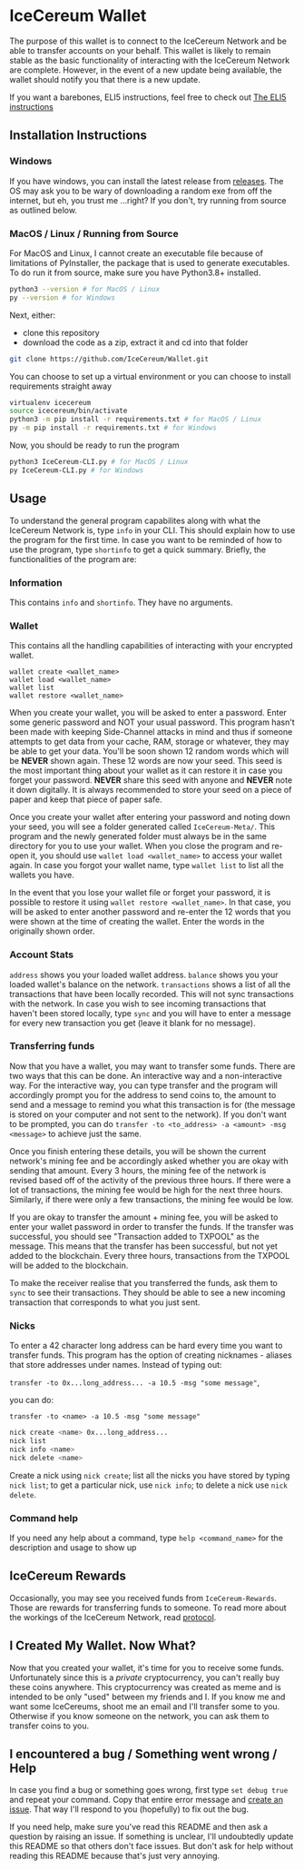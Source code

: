# IceCereum Wallet

The purpose of this wallet is to connect to the IceCereum Network and be able to
transfer accounts on your behalf. This wallet is likely to remain stable as the
basic functionality of interacting with the IceCereum Network are complete.
However, in the event of a new update being available, the wallet should notify
you that there is a new update.

If you want a barebones, ELI5 instructions, feel free to check out
[The ELI5 instructions](./eli5-instructions.md)

## Installation Instructions

### Windows

If you have windows, you can install the latest release from
[releases](https://github.com/IceCereum/Wallet/releases). The OS may ask you to
be wary of downloading a random exe from off the internet, but eh, you trust me
...right? If you don't, try running from source as outlined below.

### MacOS / Linux / Running from Source

For MacOS and Linux, I cannot create an executable file because of limitations
of PyInstaller, the package that is used to generate executables. To do run it
from source, make sure you have Python3.8+ installed.

```sh
python3 --version # for MacOS / Linux
py --version # for Windows
```

Next, either:

- clone this repository
- download the code as a zip, extract it and cd into that folder

```sh
git clone https://github.com/IceCereum/Wallet.git
```

You can choose to set up a virtual environment or you can choose to install
requirements straight away

```sh
virtualenv icecereum
source icecereum/bin/activate
python3 -m pip install -r requirements.txt # for MacOS / Linux
py -m pip install -r requirements.txt # for Windows
```

Now, you should be ready to run the program

```sh
python3 IceCereum-CLI.py # for MacOS / Linux
py IceCereum-CLI.py # for Windows
```

## Usage

To understand the general program capabilites along with what the IceCereum
Network is, type `info` in your CLI. This should explain how to use the program
for the first time. In case you want to be reminded of how to use the program,
type `shortinfo` to get a quick summary. Briefly, the functionalities of the
program are:

### Information

This contains `info` and `shortinfo`. They have no arguments.

### Wallet

This contains all the handling capabilities of interacting with your encrypted
wallet.

```
wallet create <wallet_name>
wallet load <wallet_name>
wallet list
wallet restore <wallet_name>
```

When you create your wallet, you will be asked to enter a password. Enter some
generic password and NOT your usual password. This program hasn't been made with
keeping Side-Channel attacks in mind and thus if someone attempts to get data
from your cache, RAM, storage or whatever, they may be able to get your data.
You'll be soon shown 12 random words which will be **NEVER** shown again. These
12 words are now your seed. This seed is the most important thing about your
wallet as it can restore it in case you forget your password. **NEVER** share
this seed with anyone and **NEVER** note it down digitally. It is always
recommended to store your seed on a piece of paper and keep that piece of paper
safe.

Once you create your wallet after entering your password and noting down your
seed, you will see a folder generated called `IceCereum-Meta/`. This program and
the newly generated folder must always be in the same directory for you to use
your wallet. When you close the program and re-open it, you should use 
`wallet load <wallet_name>` to access your wallet again. In case you forgot your
wallet name, type `wallet list` to list all the wallets you have.

In the event that you lose your wallet file or forget your password, it is
possible to restore it using `wallet restore <wallet_name>`. In that case, you
will be asked to enter another password and re-enter the 12 words that you were
shown at the time of creating the wallet. Enter the words in the originally
shown order.

### Account Stats

`address` shows you your loaded wallet address. `balance` shows you your loaded
wallet's balance on the network. `transactions` shows a list of all the
transactions that have been locally recorded. This will not sync transactions
with the network. In case you wish to see incoming transactions that haven't
been stored locally, type `sync` and you will have to enter a message for every
new transaction you get (leave it blank for no message).

### Transferring funds

Now that you have a wallet, you may want to transfer some funds. There are two
ways that this can be done. An interactive way and a non-interactive way. For
the interactive way, you can type transfer and the program will accordingly
prompt you for the address to send coins to, the amount to send and a message to
remind you what this transaction is for (the message is stored on your computer
and not sent to the network). If you don't want to be prompted, you can do
`transfer -to <to_address> -a <amount> -msg <message>` to achieve just the same.

Once you finish entering these details, you will be shown the current network's
mining fee and be accordingly asked whether you are okay with sending that
amount. Every 3 hours, the mining fee of the network is revised based off of the
activity of the previous three hours. If there were a lot of transactions, the
mining fee would be high for the next three hours. Similarly, if there were only
a few transactions, the mining fee would be low.

If you are okay to transfer the amount + mining fee, you will be asked to enter
your wallet password in order to transfer the funds. If the transfer was
successful, you should see "Transaction added to TXPOOL" as the message. This
means that the transfer has been successful, but not yet added to the
blockchain. Every three hours, transactions from the TXPOOL will be added to the
blockchain.

To make the receiver realise that you transferred the funds, ask them to `sync`
to see their transactions. They should be able to see a new incoming transaction
that corresponds to what you just sent.

### Nicks

To enter a 42 character long address can be hard every time you want to
transfer funds. This program has the option of creating nicknames - aliases that
store addresses under names. Instead of typing out:

`transfer -to 0x...long_address... -a 10.5 -msg "some message"`,

you can do:

`transfer -to <name> -a 10.5 -msg "some message"`

```sh
nick create <name> 0x...long_address...
nick list
nick info <name>
nick delete <name>
```

Create a nick using `nick create`; list all the nicks you have stored by typing
`nick list`; to get a particular nick, use `nick info`; to delete a nick use
`nick delete`.

### Command help

If you need any help about a command, type `help <command_name>` for the
description and usage to show up

## IceCereum Rewards

Occasionally, you may see you received funds from `IceCereum-Rewards`. Those are
rewards for transferring funds to someone. To read more about the workings of
the IceCereum Network, read [protocol](https://github.com/IceCereum/Protocol).

## I Created My Wallet. Now What?

Now that you created your wallet, it's time for you to receive some funds.
Unfortunately since this is a *private* cryptocurrency, you can't really buy
these coins anywhere. This cryptocurrency was created as meme and is intended
to be only "used" between my friends and I. If you know me and want some
IceCereums, shoot me an email and I'll transfer some to you. Otherwise if you
know someone on the network, you can ask them to transfer coins to you.

## I encountered a bug / Something went wrong / Help

In case you find a bug or something goes wrong, first type `set debug true` and
repeat your command. Copy that entire error message and
[create an issue](https://github.com/IceCereum/Wallet/issues). That way I'll
respond to you (hopefully) to fix out the bug.

If you need help, make sure you've read this README and then ask a question by
raising an issue. If something is unclear, I'll undoubtedly update this README
so that others don't face issues. But don't ask for help without reading this
README because that's just very annoying.
